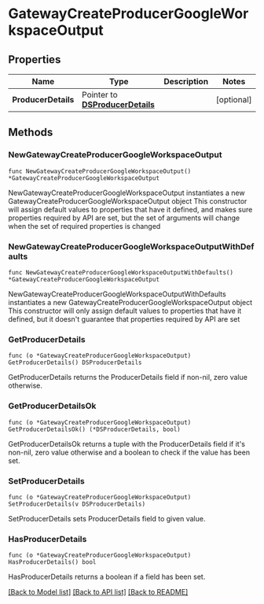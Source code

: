 # GatewayCreateProducerGoogleWorkspaceOutput

## Properties

Name | Type | Description | Notes
------------ | ------------- | ------------- | -------------
**ProducerDetails** | Pointer to [**DSProducerDetails**](DSProducerDetails.md) |  | [optional] 

## Methods

### NewGatewayCreateProducerGoogleWorkspaceOutput

`func NewGatewayCreateProducerGoogleWorkspaceOutput() *GatewayCreateProducerGoogleWorkspaceOutput`

NewGatewayCreateProducerGoogleWorkspaceOutput instantiates a new GatewayCreateProducerGoogleWorkspaceOutput object
This constructor will assign default values to properties that have it defined,
and makes sure properties required by API are set, but the set of arguments
will change when the set of required properties is changed

### NewGatewayCreateProducerGoogleWorkspaceOutputWithDefaults

`func NewGatewayCreateProducerGoogleWorkspaceOutputWithDefaults() *GatewayCreateProducerGoogleWorkspaceOutput`

NewGatewayCreateProducerGoogleWorkspaceOutputWithDefaults instantiates a new GatewayCreateProducerGoogleWorkspaceOutput object
This constructor will only assign default values to properties that have it defined,
but it doesn't guarantee that properties required by API are set

### GetProducerDetails

`func (o *GatewayCreateProducerGoogleWorkspaceOutput) GetProducerDetails() DSProducerDetails`

GetProducerDetails returns the ProducerDetails field if non-nil, zero value otherwise.

### GetProducerDetailsOk

`func (o *GatewayCreateProducerGoogleWorkspaceOutput) GetProducerDetailsOk() (*DSProducerDetails, bool)`

GetProducerDetailsOk returns a tuple with the ProducerDetails field if it's non-nil, zero value otherwise
and a boolean to check if the value has been set.

### SetProducerDetails

`func (o *GatewayCreateProducerGoogleWorkspaceOutput) SetProducerDetails(v DSProducerDetails)`

SetProducerDetails sets ProducerDetails field to given value.

### HasProducerDetails

`func (o *GatewayCreateProducerGoogleWorkspaceOutput) HasProducerDetails() bool`

HasProducerDetails returns a boolean if a field has been set.


[[Back to Model list]](../README.md#documentation-for-models) [[Back to API list]](../README.md#documentation-for-api-endpoints) [[Back to README]](../README.md)


